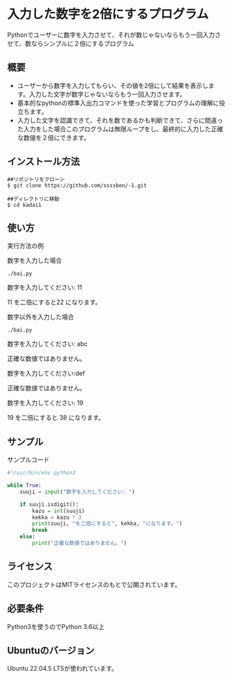 # 入力した数字を2倍にするプログラム

Pythonでユーザーに数字を入力させて、それが数じゃないならもう一回入力させて、数ならシンプルに２倍にするプログラム

## 概要

- ユーザーから数字を入力してもらい、その値を2倍にして結果を表示します。入力した文字が数字じゃないならもう一回入力させます。
- 基本的なpythonの標準入出力コマンドを使った学習とプログラムの理解に役立ちます。
- 入力した文字を認識できて、それを数であるかも判断できて、さらに間違った入力をした場合このプログラムは無限ループをし、最終的に入力した正確な数値を２倍にできます。

## インストール方法
```
##リポジトリをクローン
$ git clone https://github.com/ssssben/-1.git

##ディレクトリに移動
$ cd kadai1
```
## 使い方

実行方法の例

数字を入力した場合

```
./bai.py
```
数字を入力してください: 11

11 を二倍にすると22 になります。


数字以外を入力した場合

```
./bai.py
```
数字を入力してください: abc

正確な数値ではありません。

数字を入力してください:def

正確な数値ではありません。

数字を入力してください: 19

19 を二倍にすると 38 になります。

## サンプル

サンプルコード

```python
#!/usr/bin/env python3

while True:
    suuji = input("数字を入力してください: ")

    if suuji.isdigit():
        kazu = int(suuji)
        kekka = kazu * 2
        print(suuji, "を二倍にすると", kekka, "になります。")
        break
    else:
        print("正確な数値ではありません。")
```

## ライセンス

このプロジェクトはMITライセンスのもとで公開されています。

## 必要条件
Python3を使うのでPython 3.6以上

## Ubuntuのバージョン
Ubuntu 22.04.5 LTSが使われています。
